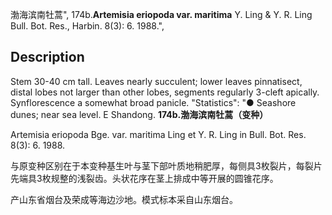 渤海滨南牡蒿",
174b.**Artemisia eriopoda var. maritima** Y. Ling & Y. R. Ling Bull. Bot. Res., Harbin. 8(3): 6. 1988.",

## Description
Stem 30-40 cm tall. Leaves nearly succulent; lower leaves pinnatisect, distal lobes not larger than other lobes, segments regularly 3-cleft apically. Synflorescence a somewhat broad panicle.
  "Statistics": "● Seashore dunes; near sea level. E Shandong.
**174b.渤海滨南牡蒿（变种）**

Artemisia eriopoda Bge. var. maritima Ling et Y. R. Ling in Bull. Bot. Res. 8(3): 6. 1988.

与原变种区别在于本变种基生叶与茎下部叶质地稍肥厚，每侧具3枚裂片，每裂片先端具3枚规整的浅裂齿。头状花序在茎上排成中等开展的圆锥花序。

产山东省烟台及荣成等海边沙地。模式标本采自山东烟台。
